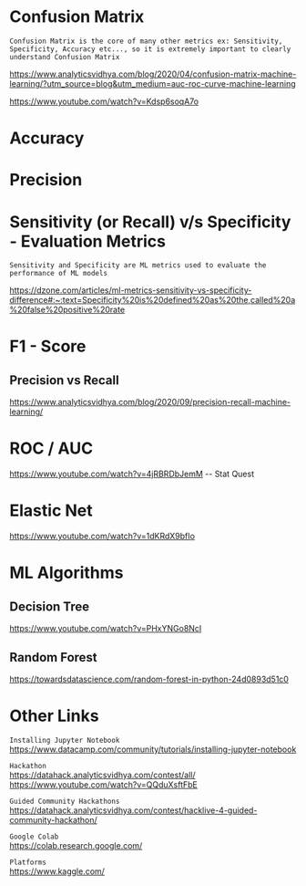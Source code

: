 # Confusion Matrix

`Confusion Matrix is the core of many other metrics ex: Sensitivity, Specificity, Accuracy etc..., so it is extremely important to clearly understand Confusion Matrix`

https://www.analyticsvidhya.com/blog/2020/04/confusion-matrix-machine-learning/?utm_source=blog&utm_medium=auc-roc-curve-machine-learning

https://www.youtube.com/watch?v=Kdsp6soqA7o

# Accuracy

# Precision

# Sensitivity (or Recall) v/s Specificity - Evaluation Metrics

`Sensitivity and Specificity are ML metrics used to evaluate the performance of ML models`

https://dzone.com/articles/ml-metrics-sensitivity-vs-specificity-difference#:~:text=Specificity%20is%20defined%20as%20the,called%20a%20false%20positive%20rate

# F1 - Score

## Precision vs Recall

https://www.analyticsvidhya.com/blog/2020/09/precision-recall-machine-learning/

# ROC / AUC

https://www.youtube.com/watch?v=4jRBRDbJemM -- Stat Quest

# Elastic Net

https://www.youtube.com/watch?v=1dKRdX9bfIo

# ML Algorithms

## Decision Tree

https://www.youtube.com/watch?v=PHxYNGo8NcI

## Random Forest

https://towardsdatascience.com/random-forest-in-python-24d0893d51c0

# Other Links

`Installing Jupyter Notebook`  
https://www.datacamp.com/community/tutorials/installing-jupyter-notebook

`Hackathon`  
https://datahack.analyticsvidhya.com/contest/all/
https://www.youtube.com/watch?v=QQduXsftFbE

`Guided Community Hackathons`  
https://datahack.analyticsvidhya.com/contest/hacklive-4-guided-community-hackathon/

`Google Colab`  
https://colab.research.google.com/

`Platforms`  
https://www.kaggle.com/
